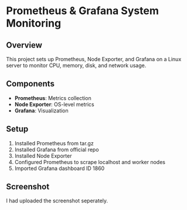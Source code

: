 # Prometheus & Grafana System Monitoring

## Overview
This project sets up Prometheus, Node Exporter, and Grafana on a Linux server to monitor CPU, memory, disk, and network usage.

## Components
- **Prometheus**: Metrics collection
- **Node Exporter**: OS-level metrics
- **Grafana**: Visualization

## Setup
1. Installed Prometheus from tar.gz
2. Installed Grafana from official repo
3. Installed Node Exporter
4. Configured Prometheus to scrape localhost and worker nodes
5. Imported Grafana dashboard ID 1860

## Screenshot
I had uploaded the screenshot seperately.

